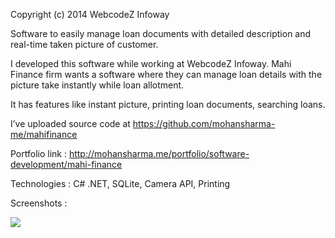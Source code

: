 Copyright (c) 2014 WebcodeZ Infoway

Software to easily manage loan documents with detailed description and real-time taken picture of customer.

I developed this software while working at WebcodeZ Infoway. Mahi Finance firm wants a software where they can manage loan details with the picture take instantly while loan allotment.

It has features like instant picture, printing loan documents, searching loans.

I’ve uploaded source code at https://github.com/mohansharma-me/mahifinance

Portfolio link : http://mohansharma.me/portfolio/software-development/mahi-finance

Technologies : C# .NET, SQLite, Camera API, Printing

Screenshots :

![](https://i0.wp.com/mohansharma.me/wp-content/uploads/2016/06/MahiFinnance.png?w=696&h=588&crop)
